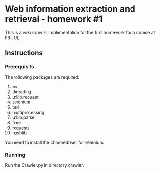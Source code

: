 # Web information extraction and retrieval - homework #1
This is a web crawler implementation for the first homework for a course at FRI, UL.

## Instructions
### Prerequisits 
The following packages are required:
1. os
2. threading
3. urllib.request
4. selenium
5. bs4
6. multiprocessing
8. urllib.parse
9. time
10. requests
11. hashlib

You need to install the chromedriver for selenium.

### Running
Run the Crawler.py in directory crawler.
